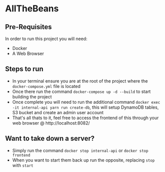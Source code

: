 # AllTheBeans

## Pre-Requisites
In order to run this project you will need:
- Docker
- A Web Browser

## Steps to run
- In your terminal ensure you are at the root of the project where the ``docker-compose.yml`` file is located
- Once there run the command ``docker-compose up -d --build`` to start building the project
- Once complete you will need to run the additional command ``docker exec -it internal-api yarn run create-db``, this will setup DynamoDB tables, S3 bucket and create an admin user account
- That's all thats to it, feel free to access the frontend of this through your web browser @ http://localhost:8082/

## Want to take down a server?
- Simply run the command ``docker stop internal-api`` or ``docker stop frontend``
- When you want to start them back up run the opposite, replacing ``stop`` with ``start``
